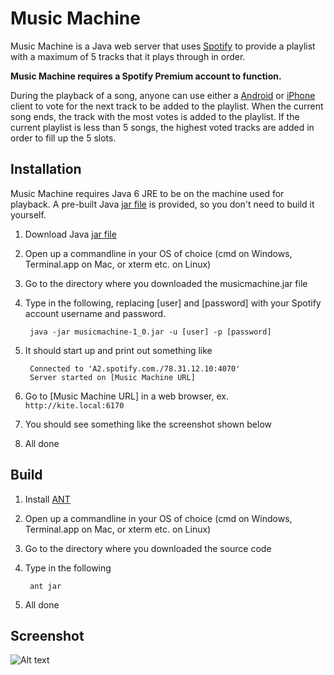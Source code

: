 # Music Machine

Music Machine is a Java web server that uses [Spotify](http://spotify.com) to provide a playlist with a maximum of 5 tracks that it plays through in order.

__Music Machine requires a Spotify Premium account to function.__

During the playback of a song, anyone can use either a [Android](http://github.com/johannilsson/musicmachineandroid) or [iPhone](http://github.com/jbripley/mmiphone) client to vote for the next track to be added to the playlist. When the current song ends, the track with the most votes is added to the playlist. If the current playlist is less than 5 songs, the highest voted tracks are added in order to fill up the 5 slots.

## Installation

Music Machine requires Java 6 JRE to be on the machine used for playback. A pre-built Java [jar file](http://github.com/downloads/nollbit/MusicMachineServer/musicmachine-1_0.jar) is provided, so you don't need to build it yourself.

1. Download Java [jar file](http://github.com/downloads/nollbit/MusicMachineServer/musicmachine-1_0.jar)
2. Open up a commandline in your OS of choice (cmd on Windows, Terminal.app on Mac, or xterm etc. on Linux)
3. Go to the directory where you downloaded the musicmachine.jar file
4. Type in the following, replacing [user] and [password] with your Spotify account username and password.

        java -jar musicmachine-1_0.jar -u [user] -p [password]
    
5. It should start up and print out something like

        Connected to 'A2.spotify.com./78.31.12.10:4070'
        Server started on [Music Machine URL]
    
6. Go to [Music Machine URL] in a web browser, ex. `http://kite.local:6170`
7. You should see something like the screenshot shown below
8. All done

## Build

1. Install [ANT](http://ant.apache.org/)
2. Open up a commandline in your OS of choice (cmd on Windows, Terminal.app on Mac, or xterm etc. on Linux)
3. Go to the directory where you downloaded the source code
4. Type in the following

        ant jar
        
5. All done

## Screenshot
![Alt text](MusicMachineServer/raw/master/screenhots/music-machine-web.png "Web")
